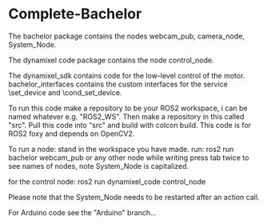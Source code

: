 # Complete-Bachelor
The bachelor package contains the nodes webcam_pub, camera_node, System_Node.

The dynamixel code package contains the node control_node.

The dynamixel_sdk contains code for the low-level control of the motor. bachelor_interfaces contains the custom interfaces for the service \set_device and \cond_set_device.

To run this code make a repository to be your ROS2 workspace, i can be named whatever e.g. "ROS2_WS". Then make a repository in this called "src". Pull this code into "src" and build with colcon build.
This code is for ROS2 foxy and depends on OpenCV2.

To run a node:
stand in the workspace you have made.
run: ros2 run bachelor webcam_pub
or any other node
while writing press tab twice to see names of nodes, note System_Node is capitalized.

for the control node:
ros2 run dynamixel_code control_node


Please note that the System_Node needs to be restarted after an action call.

For Arduino code see the "Arduino" branch...
